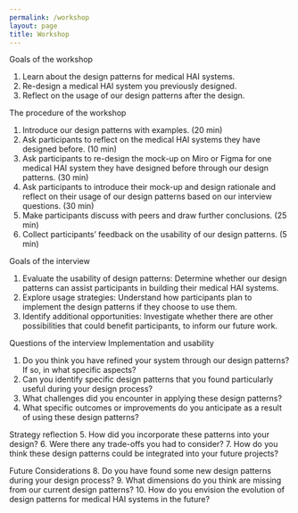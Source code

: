 ```yaml
---
permalink: /workshop
layout: page
title: Workshop
---
```


Goals of the workshop
1.	Learn about the design patterns for medical HAI systems.
2.	Re-design a medical HAI system you previously designed.
3.	Reflect on the usage of our design patterns after the design.

The procedure of the workshop
1.	Introduce our design patterns with examples. (20 min)
2.	Ask participants to reflect on the medical HAI systems they have designed before. (10 min)
3.	Ask participants to re-design the mock-up on Miro or Figma for one medical HAI system they have designed before through our design patterns. (30 min)
4.	Ask participants to introduce their mock-up and design rationale and reflect on their usage of our design patterns based on our interview questions. (30 min)
5.	Make participants discuss with peers and draw further conclusions. (25 min)
6.	Collect participants’ feedback on the usability of our design patterns. (5 min)

Goals of the interview
1.	Evaluate the usability of design patterns: Determine whether our design patterns can assist participants in building their medical HAI systems.
2.	Explore usage strategies: Understand how participants plan to implement the design patterns if they choose to use them.
3.	Identify additional opportunities: Investigate whether there are other possibilities that could benefit participants, to inform our future work.

Questions of the interview
Implementation and usability
1.	Do you think you have refined your system through our design patterns? If so, in what specific aspects?
2.	Can you identify specific design patterns that you found particularly useful during your design process?
3.	What challenges did you encounter in applying these design patterns?
4.	What specific outcomes or improvements do you anticipate as a result of using these design patterns?

Strategy reflection
5.	How did you incorporate these patterns into your design? 
6.	Were there any trade-offs you had to consider?
7.	How do you think these design patterns could be integrated into your future projects?

Future Considerations
8.	Do you have found some new design patterns during your design process?
9.	What dimensions do you think are missing from our current design patterns?
10.	How do you envision the evolution of design patterns for medical HAI systems in the future?
